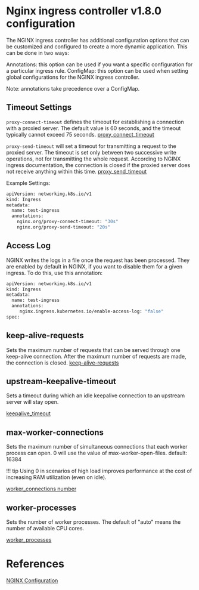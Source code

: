 # Nginx ingress controller v1.8.0 configuration 

The NGINX ingress controller has additional configuration options that can be customized and configured to create a more dynamic application. This can be done in two ways:

Annotations: this option can be used if you want a specific configuration for a particular ingress rule.
ConfigMap: this option can be used when setting global configurations for the NGINX ingress controller.

Note: annotations take precedence over a ConfigMap.

## Timeout Settings
`proxy-connect-timeout` defines the timeout for establishing a connection with a proxied server. The default value is 60 seconds, and the timeout typically cannot exceed 75 seconds.
[proxy_connect_timeout](https://nginx.org/en/docs/http/ngx_http_proxy_module.html?_gl=1*u39h3g*_ga*MTEyNzEyMTQ0MS4xNjc0MjQ2NjM4*_ga_4RQQZ3WGE9*MTY3NDQ5NDIwOS4zLjEuMTY3NDQ5NDUyNy42MC4wLjA.#proxy_connect_timeout)

`proxy-send-timeout` will set a timeout for transmitting a request to the proxied server. The timeout is set only between two successive write operations, not for transmitting the whole request. According to NGINX ingress documentation, the connection is closed if the proxied server does not receive anything within this time.
[proxy_send_timeout](https://nginx.org/en/docs/http/ngx_http_proxy_module.html?_gl=1*u39h3g*_ga*MTEyNzEyMTQ0MS4xNjc0MjQ2NjM4*_ga_4RQQZ3WGE9*MTY3NDQ5NDIwOS4zLjEuMTY3NDQ5NDUyNy42MC4wLjA.#proxy_send_timeout)


Example Settings:
```sh
apiVersion: networking.k8s.io/v1
kind: Ingress
metadata:
  name: test-ingress
  annotations:
    nginx.org/proxy-connect-timeout: "30s"
    nginx.org/proxy-send-timeout: "20s"
```

## Access Log

NGINX writes the logs in a file once the request has been processed. They are enabled by default in NGINX, if you want to disable them for a given ingress. To do this, use this annotation:

```sh
apiVersion: networking.k8s.io/v1
kind: Ingress
metadata:
  name: test-ingress
  annotations:
     nginx.ingress.kubernetes.io/enable-access-log: "false"
spec:
```

## keep-alive-requests 

Sets the maximum number of requests that can be served through one keep-alive connection. After the maximum number of requests are made, the connection is closed.
[keep-alive-requests](https://nginx.org/en/docs/http/ngx_http_core_module.html#keepalive_requests)

## upstream-keepalive-timeout

Sets a timeout during which an idle keepalive connection to an upstream server will stay open.

[keepalive_timeout](https://nginx.org/en/docs/http/ngx_http_upstream_module.html#keepalive_timeout)

## max-worker-connections

Sets the maximum number of simultaneous connections that each worker process can open. 0 will use the value of max-worker-open-files. default: 16384

!!! tip Using 0 in scenarios of high load improves performance at the cost of increasing RAM utilization (even on idle).

[worker_connections number](https://nginx.org/en/docs/ngx_core_module.html#worker_connections)

## worker-processes

Sets the number of worker processes. The default of "auto" means the number of available CPU cores.

[worker_processes](https://nginx.org/en/docs/ngx_core_module.html#worker_processes)


# References

[NGINX Configuration](https://github.com/kubernetes/ingress-nginx/blob/controller-v1.8.0/docs/user-guide/nginx-configuration/index.md)


